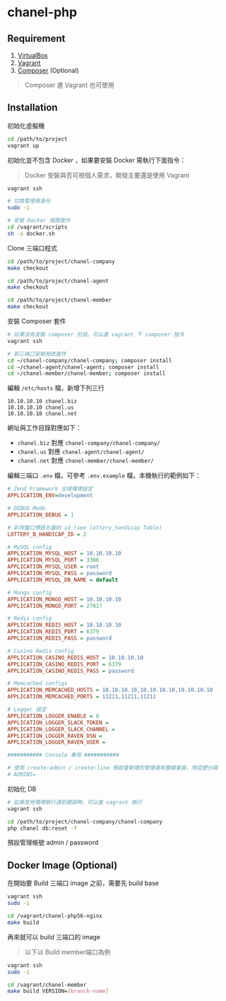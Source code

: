 chanel-php
==========

Requirement
-----------

1. [VirtualBox](https://www.virtualbox.org/)
2. [Vagrant](https://www.vagrantup.com/)
3. [Composer](https://getcomposer.org/) (Optional)

> Composer 進 Vagrant 也可使用

Installation
------------

初始化虛擬機

```bash
cd /path/to/project
vagrant up
```

初始化並不包含 Docker ，如果要安裝 Docker 需執行下面指令：

> Docker 安裝與否可視個人需求，開發主要還是使用 Vagrant

```bash
vagrant ssh

# 切換管理員身份
sudo -i

# 安裝 Docker 相關套件
cd /vagrant/scripts
sh -x docker.sh
```

Clone 三端口程式

```bash
cd /path/to/project/chanel-company
make checkout

cd /path/to/project/chanel-agent
make checkout

cd /path/to/project/chanel-member
make checkout
```

安裝 Composer 套件

```bash
# 如果沒有安裝 composer 的話，可以進 vagrant 下 composer 指令
vagrant ssh

# 到三端口安裝相依套件
cd ~/chanel-company/chanel-company; composer install
cd ~/chanel-agent/chanel-agent; composer install
cd ~/chanel-member/chanel-member; composer install
```

編輯 `/etc/hosts` 檔，新增下列三行

```
10.10.10.10 chanel.biz
10.10.10.10 chanel.us
10.10.10.10 chanel.net
```

網址與工作目錄對應如下：

- `chanel.biz` 對應 `chanel-company/chanel-company/`
- `chanel.us` 對應 `chanel-agent/chanel-agent/`
- `chanel.net` 對應 `chanel-member/chanel-member/`

編輯三端口 `.env` 檔，可參考 `.env.example` 檔，本機執行的範例如下：

```ini
# Zend Framework 全域環境設定
APPLICATION_ENV=development

# DEBUG Mode
APPLICATION_DEBUG = 1

# 彩球盤口預設Ｂ盤的 id (see lottery_handicap Table)
LOTTERY_B_HANDICAP_ID = 2

# MySQL config
APPLICATION_MYSQL_HOST = 10.10.10.10
APPLICATION_MYSQL_PORT = 3306
APPLICATION_MYSQL_USER = root
APPLICATION_MYSQL_PASS = password
APPLICATION_MYSQL_DB_NAME = default

# Mongo config
APPLICATION_MONGO_HOST = 10.10.10.10
APPLICATION_MONGO_PORT = 27017

# Redis config
APPLICATION_REDIS_HOST = 10.10.10.10
APPLICATION_REDIS_PORT = 6379
APPLICATION_REDIS_PASS = password

# Casino Redis config
APPLICATION_CASINO_REDIS_HOST = 10.10.10.10
APPLICATION_CASINO_REDIS_PORT = 6379
APPLICATION_CASINO_REDIS_PASS = password

# Memcached configs
APPLICATION_MEMCACHED_HOSTS = 10.10.10.10,10.10.10.10,10.10.10.10
APPLICATION_MEMCACHED_PORTS = 11211,11211,11211

# Logger 設定
APPLICATION_LOGGER_ENABLE = 0
APPLICATION_LOGGER_SLACK_TOKEN =
APPLICATION_LOGGER_SLACK_CHANNEL =
APPLICATION_LOGGER_RAVEN_DSN =
APPLICATION_LOGGER_RAVEN_USER =

########### Console 專用 ###########

# 使用 create:admin / create:line 預設會新增的管理員和整線會員，用逗號分隔
# ADMINS=
```

初始化 DB

```bash
# 如果其他環境執行遇到錯誤時，可以進 vagrant 執行
vagrant ssh

cd /path/to/project/chanel-company/chanel-company
php chanel db:reset -f
```

預設管理帳號 admin / password

Docker Image (Optional)
-----------------------

在開始要 Build 三端口 image 之前，需要先 build base

```bash
vagrant ssh
sudo -i

cd /vagrant/chanel-php56-nginx
make build
```

再來就可以 build 三端口的 image

> 以下以 Build member端口為例

```bash
vagrant ssh
sudo -i

cd /vagrant/chanel-member
make build VERSION=[branch-name]
```